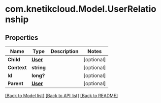 # com.knetikcloud.Model.UserRelationship
## Properties

Name | Type | Description | Notes
------------ | ------------- | ------------- | -------------
**Child** | [**User**](User.md) |  | [optional] 
**Context** | **string** |  | [optional] 
**Id** | **long?** |  | [optional] 
**Parent** | [**User**](User.md) |  | [optional] 

[[Back to Model list]](../README.md#documentation-for-models) [[Back to API list]](../README.md#documentation-for-api-endpoints) [[Back to README]](../README.md)

